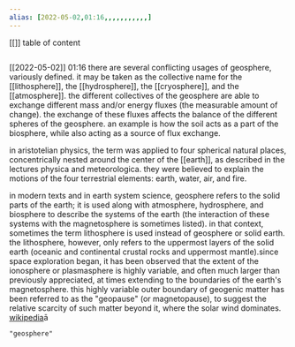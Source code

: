 ```yaml
---
alias: [2022-05-02,01:16,,,,,,,,,,,]
---
```

[[]]
table of content
```toc
```

[[2022-05-02]] 01:16
there are several conflicting usages of geosphere, variously defined. it may be taken as the collective name for the [[lithosphere]], the [[hydrosphere]], the [[cryosphere]], and the [[atmosphere]]. the different collectives of the geosphere are able to exchange different mass and/or energy fluxes (the measurable amount of change). the exchange of these fluxes affects the balance of the different spheres of the geosphere. an example is how the soil acts as a part of the biosphere, while also acting as a source of flux exchange.

in aristotelian physics, the term was applied to four spherical natural places, concentrically nested around the center of the [[earth]], as described in the lectures physica and meteorologica. they were believed to explain the motions of the four terrestrial elements: earth, water, air, and fire.

in modern texts and in earth system science, geosphere refers to the solid parts of the earth; it is used along with atmosphere, hydrosphere, and biosphere to describe the systems of the earth (the interaction of these systems with the magnetosphere is sometimes listed). in that context, sometimes the term lithosphere is used instead of geosphere or solid earth. the lithosphere, however, only refers to the uppermost layers of the solid earth (oceanic and continental crustal rocks and uppermost mantle).since space exploration began, it has been observed that the extent of the ionosphere or plasmasphere is highly variable, and often much larger than previously appreciated, at times extending to the boundaries of the earth's magnetosphere. this highly variable outer boundary of geogenic matter has been referred to as the "geopause" (or magnetopause), to suggest the relative scarcity of such matter beyond it, where the solar wind dominates.
[wikipedia](https://en.wikipedia.org/wiki/geosphere)ā
```query
"geosphere"
```